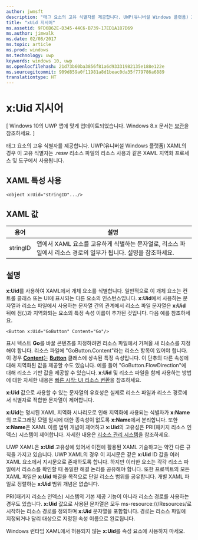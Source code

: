 ```yaml
---
author: jwmsft
description: "태그 요소의 고유 식별자를 제공합니다. UWP(유니버설 Windows 플랫폼) XAML의 경우 이 고유 식별자는 .resw 리소스 파일의 리소스 사용과 같은 XAML 지역화 프로세스 및 도구에서 사용됩니다."
title: "xUid 지시어"
ms.assetid: 9FD6B62E-D345-44C6-B739-17ED1A187D69
ms.author: jimwalk
ms.date: 02/08/2017
ms.topic: article
ms.prod: windows
ms.technology: uwp
keywords: windows 10, uwp
ms.openlocfilehash: 21d73b60ba3856f81a6d93331982135e188e122e
ms.sourcegitcommit: 909d859a0f11981a8d1beac0da35f779786a6889
translationtype: HT
---
```

# <a name="xuid-directive"></a>x:Uid 지시어

\[ Windows 10의 UWP 앱에 맞게 업데이트되었습니다. Windows 8.x 문서는 [보관](http://go.microsoft.com/fwlink/p/?linkid=619132)을 참조하세요. \]

태그 요소의 고유 식별자를 제공합니다. UWP(유니버설 Windows 플랫폼) XAML의 경우 이 고유 식별자는 .resw 리소스 파일의 리소스 사용과 같은 XAML 지역화 프로세스 및 도구에서 사용됩니다.

## <a name="xaml-attribute-usage"></a>XAML 특성 사용

``` syntax
<object x:Uid="stringID".../>
```

## <a name="xaml-values"></a>XAML 값

| 용어 | 설명 |
|------|-------------|
| stringID | 앱에서 XAML 요소를 고유하게 식별하는 문자열로, 리소스 파일에서 리소스 경로의 일부가 됩니다. 설명을 참조하세요.| 

## <a name="remarks"></a>설명

**x:Uid**를 사용하여 XAML에서 개체 요소를 식별합니다. 일반적으로 이 개체 요소는 컨트롤 클래스 또는 UI에 표시되는 다른 요소의 인스턴스입니다. **x:Uid**에서 사용하는 문자열과 리소스 파일에서 사용하는 문자열 간의 관계에서 리소스 파일 문자열은 **x:Uid** 뒤에 점(.)과 지역화되는 요소의 특정 속성 이름이 추가된 것입니다. 다음 예를 참조하세요.

``` syntax
<Button x:Uid="GoButton" Content="Go"/>
```

표시 텍스트 **Go**를 바꿀 콘텐츠를 지정하려면 리소스 파일에서 가져올 새 리소스를 지정해야 합니다. 리소스 파일에 "GoButton.Content"라는 리소스 항목이 있어야 합니다. 이 경우 [**Content**](https://msdn.microsoft.com/library/windows/apps/br209366)는 [**Button**](https://msdn.microsoft.com/library/windows/apps/br209265) 클래스에 상속된 특정 속성입니다. 이 단추의 다른 속성에 대해 지역화된 값을 제공할 수도 있습니다. 예를 들어 "GoButton.FlowDirection"에 대해 리소스 기반 값을 제공할 수 있습니다. **x:Uid** 및 리소스 파일을 함께 사용하는 방법에 대한 자세한 내용은 [빠른 시작: UI 리소스 변환](https://msdn.microsoft.com/library/windows/apps/xaml/hh965329)을 참조하세요.

**x:Uid** 값으로 사용할 수 있는 문자열의 유효성은 실제로 리소스 파일과 리소스 경로에서 식별자로 적합한 문자열이 제어합니다.

**x:Uid**는 명시된 XAML 지역화 시나리오로 인해 지역화에 사용되는 식별자가 **x:Name**의 프로그래밍 모델 암시에 대한 종속성이 없도록 **x:Name**에서 분리합니다. 또한 **x:Name**은 XAML 이름 범위 개념이 제어하고 **x:Uid**의 고유성은 PRI(패키지 리소스 인덱스) 시스템이 제어합니다. 자세한 내용은 [리소스 관리 시스템](https://msdn.microsoft.com/library/windows/apps/jj552947)을 참조하세요.

UWP XAML은 **x:Uid** 고유성에 있어서 이전에 활용된 XAML 기술하고는 약간 다른 규칙을 가지고 있습니다. UWP XAML의 경우 이 지시문은 같은 **x:Uid** ID 값을 여러 XAML 요소에서 지시문으로 존재하도록 합니다. 하지만 이러한 요소는 각각 리소스 파일에서 리소스를 확인할 때 동일한 해결 논리를 공유해야 합니다. 또한 프로젝트의 모든 XAML 파일은 **x:Uid** 해결을 목적으로 단일 리소스 범위를 공유합니다. 개별 XAML 파일로 정렬하는 **x:Uid** 범위 개념은 없습니다.

PRI(패키지 리소스 인덱스) 시스템의 기본 제공 기능이 아니라 리소스 경로를 사용하는 경우도 있습니다. **x:Uid** 값으로 사용된 문자열은 모두 ms-resource:///Resources/로 시작하는 리소스 경로를 정의하며 **x:Uid** 문자열을 포함합니다. 경로는 리소스 파일에 지정되거나 달리 대상으로 지정된 속성 이름으로 완료됩니다.

Windows 런타임 XAML에서 허용되지 않는 **x:Uid**를 속성 요소에 사용하지 마세요.

